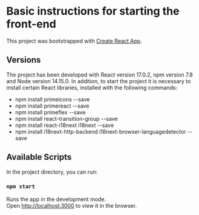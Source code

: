 # Basic instructions for starting the front-end

This project was bootstrapped with [Create React App](https://github.com/facebook/create-react-app).

## Versions

The project has been developed with React version 17.0.2, npm version 7.8 and Node version 14.15.0.
In addition, to start the project it is necessary to install certain React libraries, installed with the following commands:
- npm install primeicons --save
- npm install primereact --save
- npm install primeflex --save
- npm install react-transition-group --save
- npm install react-i18next i18next --save
- npm install i18next-http-backend i18next-browser-languagedetector --save

## Available Scripts

In the project directory, you can run:

### `npm start`

Runs the app in the development mode.\
Open [http://localhost:3000](http://localhost:3000) to view it in the browser.
